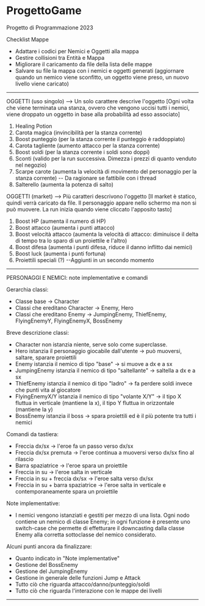 # ProgettoGame
Progetto di Programmazione 2023

Checklist Mappe
- Adattare i codici per Nemici e Oggetti alla mappa
- Gestire collisioni tra Entità e Mappa
- Migliorare il caricamento da file della lista delle mappe
- Salvare su file la mappa con i nemici e oggetti generati (aggiornare quando un nemico viene sconfitto, un oggetto viene preso, un nuovo livello viene caricato)

-------------------------------------------------------------------------------------------------------------------------------------------------------------------------

OGGETTI (uso singolo) --> Un solo carattere descrive l'oggetto
[Ogni volta che viene terminata una stanza, ovvero che vengono uccisi tutti i nemici, viene droppato un oggetto in base alla probabilità ad esso associato] 
1.	Healing Potion
2. 	Carota magica (invincibilità per la stanza corrente)
3.	Boost punteggio (per la stanza corrente il punteggio è raddoppiato)
4.	Carota tagliente (aumento attacco per la stanza corrente)
5.	Boost soldi (per la stanza corrente i soldi sono doppi)
6.	Sconti (valido per la run successiva. Dimezza i prezzi di quanto venduto nel negozio)
7.	Scarpe carote (aumenta la velocità di movimento del personaggio per la stanza corrente) -- Da ragionare se fattibile con i thread
8.	Salterello (aumenta la potenza di salto)

OGGETTI (market) --> Più caratteri descrivono l'oggetto
[Il market è statico, quindi verrà caricato da file. Il personaggio appare nello schermo ma non si può muovere. La run inizia quando viene
cliccato l'apposito tasto]
1.	Boost HP (aumenta il numero di HP)
2. 	Boost attacco (aumenta i punti attacco)
3.	Boost velocità attacco (aumenta la velocità di attacco: diminuisce il delta di tempo tra lo sparo di un proiettile e l'altro)
4. 	Boost difesa (aumenta i punti difesa, riduce il danno inflitto dai nemici)
5.	Boost luck (aumenta i punti fortuna)
6.	Proiettili speciali (?) --Aggiunti in un secondo momento

-------------------------------------------------------------------------------------------------------------------------------------------------------------------------

PERSONAGGI E NEMICI: note implementative e comandi

Gerarchia classi:
- Classe base -> Character
- Classi che ereditano Character -> Enemy, Hero
- Classi che ereditano Enemy -> JumpingEnemy, ThiefEnemy, FlyingEnemyY, FlyingEnemyX, BossEnemy

Breve descrizione classi:
- Character non istanzia niente, serve solo come superclasse.
- Hero istanzia il personaggio giocabile dall'utente -> può muoversi, saltare, sparare proiettili
- Enemy istanzia il nemico di tipo "base" -> si muove a dx e a sx
- JumpingEnemy istanzia il nemico di tipo "saltellante" -> saltella a dx e a sx
- ThiefEnemy istanzia il nemico di tipo "ladro" -> fa perdere soldi invece che punti vita al giocatore
- FlyingEnemyX/Y istanzia il nemico di tipo "volante X/Y" -> il tipo X fluttua in verticale (mantiene la x), il tipo Y fluttua in orizzontale (mantiene la y)
- BossEnemy istanzia il boss -> spara proiettili ed è il più potente tra tutti i nemici

Comandi da tastiera:
- Freccia dx/sx -> l'eroe fa un passo verso dx/sx
- Freccia dx/sx premuta -> l'eroe continua a muoversi verso dx/sx fino al rilascio
- Barra spaziatrice -> l'eroe spara un proiettile
- Freccia in su -> l'eroe salta in verticale
- Freccia in su + freccia dx/sx -> l'eroe salta verso dx/sx
- Freccia in su + barra spaziatrice -> l'eroe salta in verticale e contemporaneamente spara un proiettile

Note implementative:
- I nemici vengono istanziati e gestiti per mezzo di una lista. Ogni nodo contiene un nemico di classe Enemy; in ogni funzione è presente uno switch-case che permette di effetturare il downcasting dalla classe Enemy alla corretta sottoclasse del nemico considerato.

Alcuni punti ancora da finalizzare:
- Quanto indicato in "Note implementative"
- Gestione del BossEnemy
- Gestione del JumpingEnemy
- Gestione in generale delle funzioni Jump e Attack
- Tutto ciò che riguarda attacco/danno/punteggio/soldi
- Tutto ciò che riguarda l'interazione con le mappe dei livelli

-------------------------------------------------------------------------------------------------------------------------------------------------------------------------
